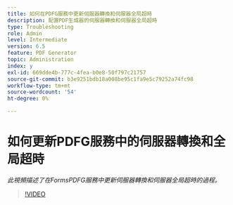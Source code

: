 ```yaml
---
title: 如何在PDFG服務中更新伺服器轉換和伺服器全局超時
description: 配置PDF生成器的伺服器轉換和伺服器全局超時
type: Troubleshooting
role: Admin
level: Intermediate
version: 6.5
feature: PDF Generator
topic: Administration
index: y
exl-id: 669dde4b-777c-4fea-b0e8-50f797c21757
source-git-commit: b3e9251bdb18a008be95c1fa9e5c79252a74fc98
workflow-type: tm+mt
source-wordcount: '54'
ht-degree: 0%

---
```


# 如何更新PDFG服務中的伺服器轉換和全局超時

*此視頻描述了在FormsPDFG服務中更新伺服器轉換和伺服器全局超時的過程。*

>[!VIDEO](https://video.tv.adobe.com/v/335514?quality=12&learn=on)
